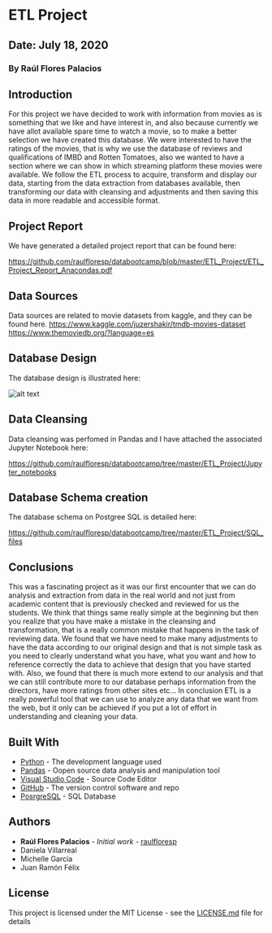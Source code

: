 # ETL Project
## Date: July 18, 2020
### By Raúl Flores Palacios


## Introduction
For this project we have decided to work with information from movies as is something that we like and have interest in, and also because currently we have allot available spare time to watch a movie, so to make a better selection we have created this database. We were interested to have the ratings of the movies, that is why we use the database of reviews and qualifications of IMBD and Rotten Tomatoes, also we wanted to have a section where we can show in which streaming platform these movies were available. We follow the ETL process to acquire, transform and display our data, starting from the data extraction from databases available, then transforming our data with cleansing and adjustments and then saving this data in more readable and accessible format.


## Project Report
We have generated a detailed project report that can be found here:

https://github.com/raulfloresp/databootcamp/blob/master/ETL_Project/ETL_Project_Report_Anacondas.pdf


## Data Sources
Data sources are related to movie datasets from kaggle, and they can be found here. 
https://www.kaggle.com/juzershakir/tmdb-movies-dataset
https://www.themoviedb.org/?language=es


## Database Design
The database design is illustrated here:


![alt text](https://github.com/raulfloresp/databootcamp/blob/master/ETL_Project/DB_design/Proyecto_ETL.png?raw=true)



## Data Cleansing
Data cleansing was perfomed in Pandas and I have attached the associated Jupyter Notebook here:

https://github.com/raulfloresp/databootcamp/tree/master/ETL_Project/Jupyter_notebooks



## Database Schema creation
The database schema on Postgree SQL is detailed here:

https://github.com/raulfloresp/databootcamp/tree/master/ETL_Project/SQL_files


## Conclusions
This was a fascinating project as it was our first encounter that we can do analysis and extraction from data in the real world and not just from academic content that is previously checked and reviewed for us the students. We think that things same really simple at the beginning but then you realize that you have make a mistake in the cleansing and transformation, that is a really common mistake that happens in the task of reviewing data. We found that we have need to make many adjustments to have the data according to our original design and that is not simple task as you need to clearly understand what you have, what you want and how to reference correctly the data to achieve that design that you have started with. Also, we found that there is much more extend to our analysis and that we can still contribute more to our database perhaps information from the directors, have more ratings from other sites etc... In conclusion ETL is a really powerful tool that we can use to analyze any data that we want from the web, but it only can be achieved if you put a lot of effort in understanding and cleaning your data.


## Built With

* [Python](https://www.python.org/) - The development language used
* [Pandas](https://pandas.pydata.org/) - Oopen source data analysis and manipulation tool
* [Visual Studio Code](https://code.visualstudio.com/) - Source Code Editor
* [GitHub](https://github.com/) - The version control software and repo
* [PosrgreSQL](https://www.postgresql.org//) - SQL Database


## Authors

* **Raúl Flores Palacios** - *Initial work* - [raulfloresp](https://github.com/raulfloresp/databootcamp)
* Daniela Villarreal
* Michelle García
* Juan Ramón Félix 


## License
This project is licensed under the MIT License - see the [LICENSE.md](LICENSE.md) file for details
